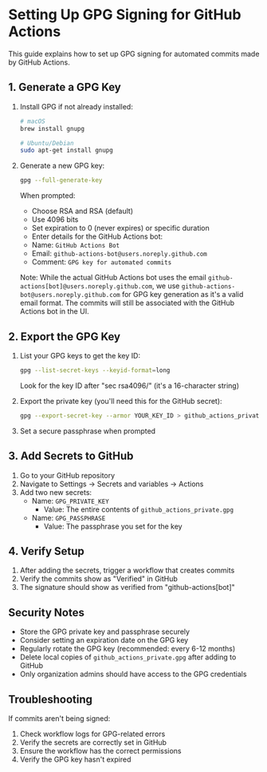 # Setting Up GPG Signing for GitHub Actions

This guide explains how to set up GPG signing for automated commits made by GitHub Actions.

## 1. Generate a GPG Key

1. Install GPG if not already installed:
   ```bash
   # macOS
   brew install gnupg
   
   # Ubuntu/Debian
   sudo apt-get install gnupg
   ```

2. Generate a new GPG key:
   ```bash
   gpg --full-generate-key
   ```
   
   When prompted:
   - Choose RSA and RSA (default)
   - Use 4096 bits
   - Set expiration to 0 (never expires) or specific duration
   - Enter details for the GitHub Actions bot:
    - Name: `GitHub Actions Bot`
    - Email: `github-actions-bot@users.noreply.github.com`
    - Comment: `GPG key for automated commits`

   Note: While the actual GitHub Actions bot uses the email `github-actions[bot]@users.noreply.github.com`, 
   we use `github-actions-bot@users.noreply.github.com` for GPG key generation as it's a valid email format.
   The commits will still be associated with the GitHub Actions bot in the UI.

## 2. Export the GPG Key

1. List your GPG keys to get the key ID:
   ```bash
   gpg --list-secret-keys --keyid-format=long
   ```
   Look for the key ID after "sec rsa4096/" (it's a 16-character string)

2. Export the private key (you'll need this for the GitHub secret):
   ```bash
   gpg --export-secret-key --armor YOUR_KEY_ID > github_actions_private.gpg
   ```

3. Set a secure passphrase when prompted

## 3. Add Secrets to GitHub

1. Go to your GitHub repository
2. Navigate to Settings → Secrets and variables → Actions
3. Add two new secrets:
   - Name: `GPG_PRIVATE_KEY`
     - Value: The entire contents of `github_actions_private.gpg`
   - Name: `GPG_PASSPHRASE`
     - Value: The passphrase you set for the key

## 4. Verify Setup

1. After adding the secrets, trigger a workflow that creates commits
2. Verify the commits show as "Verified" in GitHub
3. The signature should show as verified from "github-actions[bot]"

## Security Notes

- Store the GPG private key and passphrase securely
- Consider setting an expiration date on the GPG key
- Regularly rotate the GPG key (recommended: every 6-12 months)
- Delete local copies of `github_actions_private.gpg` after adding to GitHub
- Only organization admins should have access to the GPG credentials

## Troubleshooting

If commits aren't being signed:

1. Check workflow logs for GPG-related errors
2. Verify the secrets are correctly set in GitHub
3. Ensure the workflow has the correct permissions
4. Verify the GPG key hasn't expired
